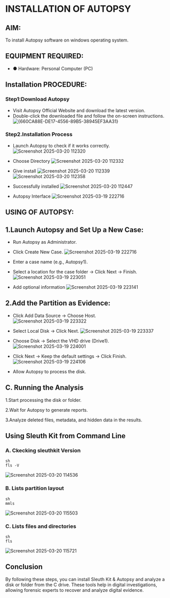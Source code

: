 # INSTALLATION OF AUTOPSY
## AIM:
To install Autopsy software on windows operating system.
## EQUIPMENT REQUIRED:
- ●	Hardware: Personal Computer (PC)
  
## Installation PROCEDURE:
### Step1:Download Autopsy
- Visit Autopsy Official Website and download the latest version.
- Double-click the downloaded file and follow the on-screen instructions.
![{660CA88E-DE17-4556-89B5-38945EF3AA31}](https://github.com/user-attachments/assets/d5cf2c90-4fc9-453e-93ff-ef64378dd232)

### Step2.Installation Process
- Launch Autopsy to check if it works correctly.
  ![Screenshot 2025-03-20 112320](https://github.com/user-attachments/assets/cc1fe43b-5c38-448b-b04c-611d7303273c)
  
- Choose Directory
  ![Screenshot 2025-03-20 112332](https://github.com/user-attachments/assets/6571866c-21af-4314-8ae2-ed372625a4e7)
  
- Give install
  ![Screenshot 2025-03-20 112339](https://github.com/user-attachments/assets/15efe313-01bb-4a21-a8ec-5b15afd66a20)
  ![Screenshot 2025-03-20 112358](https://github.com/user-attachments/assets/8abf07cf-8382-4a93-bd01-754b220af25e)

- Successfully installed
  ![Screenshot 2025-03-20 112447](https://github.com/user-attachments/assets/394e94bf-99d2-4af6-a070-fa64f09879b4)

- Autopsy Interface
  ![Screenshot 2025-03-19 222716](https://github.com/user-attachments/assets/3f8dfb03-55b2-4553-8475-de3595a56ff0)

## USING OF AUTOPSY:
## 1.Launch Autopsy and Set Up a New Case:

- Run Autopsy as Administrator.

- Click Create New Case.
![Screenshot 2025-03-19 222716](https://github.com/user-attachments/assets/4028e969-add1-46c4-beb2-3f336c7dcd3d)

- Enter a case name (e.g., Autopsy1).
- Select a location for the case folder → Click Next → Finish.
  ![Screenshot 2025-03-19 223051](https://github.com/user-attachments/assets/2b476fe0-199c-4c25-96c2-63c78183bb6f)
- Add optional information
  ![Screenshot 2025-03-19 223141](https://github.com/user-attachments/assets/45ff54d1-1967-4671-8dbb-a865f55f0316)


## 2.Add the Partition as Evidence:

- Click Add Data Source → Choose Host.
   ![Screenshot 2025-03-19 223322](https://github.com/user-attachments/assets/3ad0612b-655b-406c-ab63-95912238b112)


- Select Local Disk → Click Next.
   ![Screenshot 2025-03-19 223337](https://github.com/user-attachments/assets/8ed1cda5-f34d-491b-8255-c59c62eadaa0)


- Choose Disk → Select the VHD drive (Drive1).
  ![Screenshot 2025-03-19 224001](https://github.com/user-attachments/assets/773c5a67-49c8-421c-b0be-8a19a0e173c8)


- Click Next → Keep the default settings → Click Finish.
  ![Screenshot 2025-03-19 224106](https://github.com/user-attachments/assets/3feb68c2-3a3a-4e21-b3b8-11f4dfac0990)


- Allow Autopsy to process the disk.
## C. Running the Analysis
1.Start processing the disk or folder.

2.Wait for Autopsy to generate reports.

3.Analyze deleted files, metadata, and hidden data in the results.

## Using Sleuth Kit from Command Line
### A. Ckecking sleuthkit Version
```
sh
fls -V
```
![Screenshot 2025-03-20 114536](https://github.com/user-attachments/assets/b266d5a0-845f-428e-b16d-bf573d26ce5b)

### B. Lists partition layout
```
sh
mmls
```
![Screenshot 2025-03-20 115503](https://github.com/user-attachments/assets/f341a4af-2ff7-421b-a603-0cdace2321fa)

### C. Lists files and directories
```
sh
fls
```
![Screenshot 2025-03-20 115721](https://github.com/user-attachments/assets/73dfede6-f37b-4673-9405-bc66ca64f2ab)

## Conclusion
By following these steps, you can install Sleuth Kit & Autopsy and analyze a disk or folder from the C drive. These tools help in digital investigations, allowing forensic experts to recover and analyze digital evidence.

